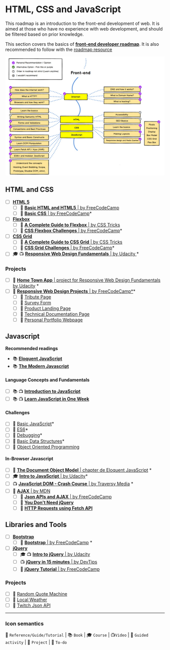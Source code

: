 # HTML, CSS and JavaScript

This roadmap is an introduction to the front-end development of web. It is aimed at those who have no experience with web development, and should be filtered based on prior knowledge.

This section covers the basics of [**front-end developer roadmap**](hhttps://roadmap.sh/frontend). It is also recommended to follow with the [roadmap resource](https://roadmap.sh/frontend/resources)

![](frontend_roadmap.jpg)

## HTML and CSS

- [ ] [**HTML 5**](https://developer.mozilla.org/en-US/docs/Web/Guide/HTML/HTML5)
  - [ ] 📝 [**Basic HTML and HTML5** | by FreeCodeCamp](https://learn.freecodecamp.org/responsive-web-design/basic-html-and-html5)
  - [ ] 📝 [**Basic CSS** | by FreeCodeCamp](https://learn.freecodecamp.org/responsive-web-design/basic-css)\*
- [ ] [**Flexbox**](https://developer.mozilla.org/en-US/docs/Web/CSS/CSS_Flexible_Box_Layout/Basic_Concepts_of_Flexbox)
  - [ ] 📗 [**A Complete Guide to Flexbox** | by CSS Tricks](https://css-tricks.com/snippets/css/a-guide-to-flexbox/)
  - [ ] 📝 [**CSS Flexbox Challenges** | by FreeCodeCamp](https://learn.freecodecamp.org/responsive-web-design/css-flexbox)\*
- [ ] [**CSS Grid**](https://developer.mozilla.org/en-US/docs/Web/CSS/grid)
  - [ ] 📗 [**A Complete Guide to CSS Grid** | by CSS Tricks](https://css-tricks.com/snippets/css/complete-guide-grid/)
  - [ ] 📝 [**CSS Grid Challenges** | by FreeCodeCamp](https://learn.freecodecamp.org/responsive-web-design/css-grid)\*
- [ ] 🎓 📺 [**Responsive Web Design Fundamentals** | by Udacity ](https://www.udacity.com/course/responsive-web-design-fundamentals--ud893)\*

### Projects

- [ ] 🏁 [**Home Town App** | project for Responsive Web Design Fundamentals by Udacity](https://classroom.udacity.com/courses/ud893/lessons/3494350031/concepts/ae44eb8e-be6c-4f40-b31f-db5d80407d77) \* 
- [ ] 🏁 [**Responsive Web Design Projects** | by FreeCodeCamp*](https://learn.freecodecamp.org/responsive-web-design/responsive-web-design-projects)\* 
  - [ ] 🎯 [Tribute Page](https://learn.freecodecamp.org/responsive-web-design/responsive-web-design-projects/build-a-tribute-page/)
  - [ ] 🎯 [Survey Form](https://learn.freecodecamp.org/responsive-web-design/responsive-web-design-projects/build-a-survey-form/)
  - [ ] 🎯 [Product Landing Page](https://learn.freecodecamp.org/responsive-web-design/responsive-web-design-projects/build-a-product-landing-page)
  - [ ] 🎯 [Technical Documentation Page](https://learn.freecodecamp.org/responsive-web-design/responsive-web-design-projects/build-a-technical-documentation-page)
  - [ ] 🎯 [Personal Portfolio Webpage](https://learn.freecodecamp.org/responsive-web-design/responsive-web-design-projects/build-a-personal-portfolio-webpage/)

## Javascript

**Recommended readings**

- 📚 [**Eloquent JavaScript**](http://eloquentjavascript.net/)
- 📚 [**The Modern Javascript**](http://javascript.info/)

#### Language Concepts and Fundamentals

- [ ] 📚 📺 [**Introduction to JavaScript**](https://scrimba.com/g/gintrotojavascript)
- [ ] 📚 📺 [**Learn JavaScript in One Week**](https://coderbyte.com/course/learn-javascript-in-one-week)

#### Challenges

- [ ] 📝 [Basic JavaScript](https://learn.freecodecamp.org/javascript-algorithms-and-data-structures/basic-javascript/)\*
- [ ] 📝 [ES6](https://learn.freecodecamp.org/javascript-algorithms-and-data-structures/es6)\*
- [ ] 📝 [Debugging](https://learn.freecodecamp.org/javascript-algorithms-and-data-structures/debugging)\*
- [ ] 📝 [Basic Data Structures](https://learn.freecodecamp.org/javascript-algorithms-and-data-structures/basic-data-structures)\*
- [ ] 📝 [Object Oriented Programming](https://learn.freecodecamp.org/javascript-algorithms-and-data-structures/object-oriented-programming)

#### In-Browser Javascript

- [ ] 📗 [**The Document Object Model** | chapter de Eloquent JavaScript](http://eloquentjavascript.net/14_dom.html) \*
- [ ] 🎓 [**Intro to JavaScript** | by Udacity](https://www.udacity.com/course/intro-to-javascript--ud803)\*
- [ ] 📺 [**JavaScript DOM - Crash Course** | by Traversy Media](https://youtu.be/0ik6X4DJKCc?list=PLillGF-RfqbbnEGy3ROiLWk7JMCuSyQtX) \*
- [ ] 📗 [**AJAX** | by MDN](https://developer.mozilla.org/en-US/docs/Web/Guide/AJAX)
  - [ ] 📝 [**Json APIs and AJAX** | by FreeCodeCamp ](https://learn.freecodecamp.org/data-visualization/json-apis-and-ajax/access-the-json-data-from-an-api)
  - [ ] 📗 [**You Don't Need jQuery**](https://blog.garstasio.com/you-dont-need-jquery/)
  - [ ] 📗 [**HTTP Requests using Fetch API**](https://medium.freecodecamp.org/a-practical-es6-guide-on-how-to-perform-http-requests-using-the-fetch-api-594c3d91a547)

## Libraries and Tools

- [ ] [**Bootstrap**](https://getbootstrap.com/)
  - [ ] 📝 [**Bootstrap** | by FreeCodeCamp](https://learn.freecodecamp.org/front-end-libraries/bootstrap) \*
- [ ] [**jQuery**](https://api.jquery.com/)
  - [ ] 🎓 📺 [**Intro to jQuery** | by Udacity](https://classroom.udacity.com/courses/ud245)
  - [ ] 📺 [**jQuery in 15 minutes** | by DevTips](https://www.youtube.com/watch?v=v-RC3kJCL4c)
  - [ ] 📝 [**jQuery Tutorial** | by FreeCodeCamp ](https://learn.freecodecamp.org/front-end-libraries/jquery)

### Projects

- [ ] 🏁 [Random Quote Machine](https://learn.freecodecamp.org/front-end-libraries/front-end-libraries-projects/build-a-random-quote-machine/)
- [ ] 🏁 [Local Weather](https://learn.freecodecamp.org/coding-interview-prep/take-home-projects/show-the-local-weather/)
- [ ] 🏁 [Twitch Json API](https://learn.freecodecamp.org/coding-interview-prep/take-home-projects/use-the-twitch-json-api/)

---

### Icon semantics

📗 `Reference/Guide/Tutorial` | 📚 `Book` | 🎓 `Course` | 📺`Video` | 📝 `Guided activity` | 🏁 `Project` | 🎯 `To-do`
